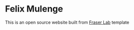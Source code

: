 # Felix Mulenge

This is an open source website built from [Fraser Lab](https://fraserlab.com) template
